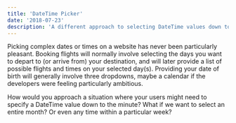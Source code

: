 ```yaml
---
title: 'DateTime Picker'
date: '2018-07-23'
description: 'A different approach to selecting DateTime values down to the minute.'
---
```


Picking complex dates or times on a website has never been particularly pleasant. Booking flights will normally involve selecting the days you want to depart to (or arrive from) your destination, and will later provide a list of possible flights and times on your selected day(s). Providing your date of birth will generally involve three dropdowns, maybe a calendar if the developers were feeling particularly ambitious.

How would you approach a situation where your users might need to specify a DateTime value down to the minute? What if we want to select an entire month? Or even any time within a particular week?